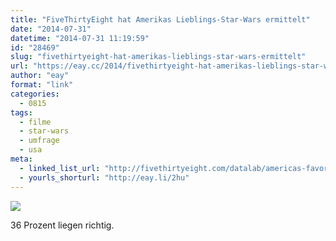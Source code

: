 ```yaml
---
title: "FiveThirtyEight hat Amerikas Lieblings-Star-Wars ermittelt"
date: "2014-07-31"
datetime: "2014-07-31 11:19:59"
id: "28469"
slug: "fivethirtyeight-hat-amerikas-lieblings-star-wars-ermittelt"
url: "https://eay.cc/2014/fivethirtyeight-hat-amerikas-lieblings-star-wars-ermittelt/"
author: "eay"
format: "link"
categories:
  - 0815
tags:
  - filme
  - star-wars
  - umfrage
  - usa
meta:
  - linked_list_url: "http://fivethirtyeight.com/datalab/americas-favorite-star-wars-movies-and-least-favorite-characters/"
  - yourls_shorturl: "http://eay.li/2hu"
---
```


![](https://eay.cc/uploads/2014/starwarssurvey.jpg)

36 Prozent liegen richtig.
